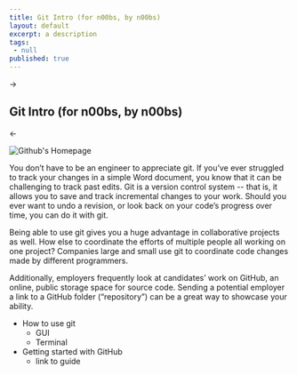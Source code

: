 ```yaml
---
title: Git Intro (for n00bs, by n00bs)
layout: default
excerpt: a description
tags:
 - null
published: true
---
```


-><h2>**Git Intro (for n00bs, by n00bs)**</h2><- </br>

![Github's Homepage](http://i.imgur.com/bnOkj99.png) </br>

You don’t have to be an engineer to appreciate git. If you’ve ever struggled to track your changes in a simple Word document, you know that it can be challenging to track past edits. Git is a version control system -- that is, it allows you to save and track incremental changes to your work. Should you ever want to undo a revision, or look back on your code’s progress over time, you can do it with git.

Being able to use git gives you a huge advantage in collaborative projects as well. How else to coordinate the efforts of multiple people all working on one project? Companies large and small use git to coordinate code changes made by different programmers.

Additionally, employers frequently look at candidates’ work on GitHub, an online, public storage space for source code. Sending a potential employer a link to a GitHub folder (“repository”) can be a great way to showcase your ability.

* How to use git
    * GUI
    * Terminal
* Getting started with GitHub
    * link to guide
